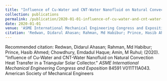 ```yaml
---
title: "Influence of Cu-Water and CNT-Water Nanofluid on Natural Convection Heat Transfer in a Triangular Solar Collector"
collection: publications
permalink: /publication/2020-01-01-influence-of-cu-water-and-cnt-water-nanofluid-on-natural-convection-heat-transfer-in-a-triangular-solar-collector
date: 2020-01-01
venue: 'ASME International Mechanical Engineering Congress and Exposition'
citation: 'Redwan, Didarul Ahasan; Rahman, Md Habibur; Prince, Hasib Ahmed; Chowdhury, Emdadul Haque; Amin, M Ruhul; (2020). &quot;Influence of Cu-Water and CNT-Water Nanofluid on Natural Convection Heat Transfer in a Triangular Solar Collector.&quot; <i>ASME International Mechanical Engineering Congress and Exposition</i> 84591 V011T11A043. American Society of Mechanical Engineers'
---
```


Recommended citation: Redwan, Didarul Ahasan; Rahman, Md Habibur; Prince, Hasib Ahmed; Chowdhury, Emdadul Haque; Amin, M Ruhul; (2020). "Influence of Cu-Water and CNT-Water Nanofluid on Natural Convection Heat Transfer in a Triangular Solar Collector." <i>ASME International Mechanical Engineering Congress and Exposition</i> 84591 V011T11A043. American Society of Mechanical Engineers
